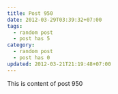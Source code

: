 ```yaml
---
title: Post 950
date: 2012-03-29T03:39:32+07:00
tags:
  - random post
  - post has 5
category:
  - random post
  - post has 0
updated: 2012-03-21T21:19:48+07:00
---
```

This is content of post 950